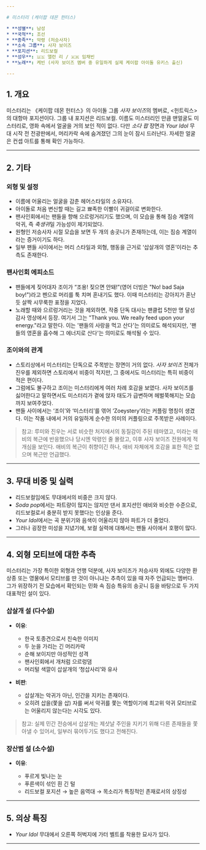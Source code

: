 ```yaml
---

# 미스터리 (케이팝 데몬 헌터스)

* **성별**: 남성
* **국적**: 조선
* **종족**: 악령 (저승사자)
* **소속 그룹**: 사자 보이즈
* **포지션**: 리드보컬
* **성우**: 🇺🇸 앨런 리 / 🇰🇷 임채빈
* **노래**: 케빈 (사자 보이즈 멤버 중 유일하게 실제 케이팝 아이돌 유키스 출신)

---
```


## 1. 개요

미스터리는 《케이팝 데몬 헌터스》의 아이돌 그룹 *사자 보이즈*의 멤버로, <헌트릭스>의 대항마 포지션이다. 그룹 내 포지션은 리드보컬. 이름도 미스터리인 만큼 맨얼굴도 미스터리로, 영화 속에서 얼굴을 거의 보인 적이 없다. 다만 _소다 팝_ 장면과 _Your Idol_ 무대 시작 전 전광판에서, 머리카락 속에 숨겨졌던 그의 눈이 잠시 드러난다. 자세한 얼굴은 컨셉 아트를 통해 확인 가능하다.

---

## 2. 기타

### 외형 및 설정

- 이름에 어울리는 얼굴을 감춘 헤어스타일의 소유자다.
- 아이돌로 처음 변신할 때는 길고 뾰족한 이빨이 귀걸이로 변화한다.
- 팬사인회에서는 팬들을 향해 으르렁거리기도 했으며, 이 모습을 통해 짐승 계열의 악귀, 즉 *축생귀*일 가능성이 제기되었다.
- 원형인 저승사자 시절 모습을 보면 두 개의 송곳니가 존재하는데, 이는 짐승 계열이라는 증거이기도 하다.
- 일부 팬들 사이에서는 머리 스타일과 외형, 행동을 근거로 ‘삽살개의 영혼’이라는 추측도 존재한다.

### 팬사인회 에피소드

- 팬들에게 짖어대자 조이가 “조용! 짖으면 안돼!”(영어 더빙은 "No! bad Saja boy!")라고 펜으로 머리를 툭 치며 혼내기도 했다. 이때 미스터리는 강아지가 혼난 듯 살짝 시무룩한 표정을 지었다.
- 노래할 때와 으르렁거리는 것을 제외하면, 작중 단독 대사는 팬클럽 5천만 명 달성 감사 영상에서 등장. 여기서 그는 "Thank you. We really feed upon your energy."라고 말한다. 이는 '팬들의 사랑을 먹고 산다'는 의미로도 해석되지만, '팬들의 영혼을 흡수해 그 에너지로 산다'는 의미로도 해석될 수 있다.

### 조이와의 관계

- 스토리상에서 미스터리는 단독으로 주목받는 장면이 거의 없다. _사자 보이즈_ 전체가 진우를 제외하면 스토리에서 비중이 적지만, 그 중에서도 미스터리는 특히 비중이 적은 편이다.
- 그럼에도 불구하고 조이는 미스터리에게 여러 차례 호감을 보였다. 사자 보이즈를 싫어한다고 말하면서도 미스터리가 곁에 앉자 태도가 급변하며 헤벌쭉해지는 모습까지 보여주었다.
- 팬들 사이에서는 ‘조이’와 ‘미스터리’를 엮어 ‘Zoeystery’라는 커플링 명칭이 생겼다. 이는 작품 내에서 거의 유일하게 순수한 의미의 커플링으로 주목받은 사례이다.

> 참고: 루미와 진우는 서로 비슷한 처지에서의 동질감이 주된 테마였고, 미라는 애비의 복근에 반응했으나 당시엔 악령인 줄 몰랐고, 이후 사자 보이즈 전원에게 적개심을 보인다. 애비의 복근이 취향이긴 하나, 애비 자체에게 호감을 표한 적은 없으며 복근만 언급했다.

---

## 3. 무대 비중 및 실력

- 리드보컬임에도 무대에서의 비중은 크지 않다.
- *Soda pop*에서는 파트량이 많지는 않지만 댄서 포지션인 애비와 비슷한 수준으로, 리드보컬로서 충분히 받지 못했다는 인상을 준다.
- *Your Idol*에서는 곡 분위기와 음색이 어울리지 않아 파트가 더 줄었다.
- 그러나 굉장한 미성을 지녔기에, 보컬 실력에 대해서는 팬들 사이에서 호평이 많다.

---

## 4. 외형 모티브에 대한 추측

미스터리는 가장 특이한 외형과 언행 덕분에, 사자 보이즈가 저승사자 외에도 다양한 환상종 또는 영물에서 모티브를 딴 것이 아니냐는 추측이 있을 때 자주 언급되는 멤버다. 그가 위장하기 전 모습에서 확인되는 민화 속 짐승 특유의 송곳니 등을 바탕으로 두 가지 대표적인 설이 있다.

### 삽살개 설 (다수설)

- **이유**:

  - 한국 토종견으로서 친숙한 이미지
  - 두 눈을 가리는 긴 머리카락
  - 순해 보이지만 야성적인 성격
  - 팬사인회에서 개처럼 으르렁댐
  - 머리털 색깔이 삽살개의 ‘청삽사리’와 유사

- **비판**:

  - 삽살개는 악귀가 아닌, 인간을 지키는 존재이다.
  - 오히려 삽을(쫓을 삽) 자를 써서 악귀를 쫓는 역할이기에 최고위 악귀 모티브로는 어울리지 않는다는 시각도 있다.

> 참고: 실제 민간 전승에서 삽살개는 제삿날 주인을 지키기 위해 다른 존재들을 쫓아낼 수 있어서, 일부러 묶어두기도 했다고 전해진다.

### 장산범 설 (소수설)

- **이유**:

  - 푸르게 빛나는 눈
  - 푸른색이 섞인 흰 긴 털
  - 리드보컬 포지션 → 높은 음역대 → 목소리가 특징적인 존재로서의 상징성

---

## 5. 의상 특징

- _Your Idol_ 무대에서 오른쪽 허벅지에 가터 벨트를 착용한 묘사가 있다.

---
